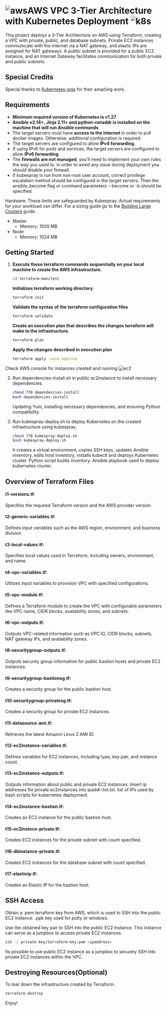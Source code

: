 # ![aws](https://github.com/odennav/terraform-k8s-aws_ec2/blob/main/icons-k8s-color/icons8-amazon-web-services-48.png)AWS VPC 3-Tier Architecture with Kubernetes Deployment ![k8s](https://github.com/odennav/terraform-k8s-aws_ec2/blob/main/icons-k8s-color/icons8-kubernetes-48.png)

This project deploys a 3-Tier Architecture on AWS using Terraform, creating a VPC with private, public, and database subnets. Private EC2 instances communicate with the internet via a NAT gateway, and elastic IPs are assigned for NAT gateways. A public subnet is provided for a public EC2 instance, and an Internet Gateway facilitates communication for both private and public subnets.


## Special Credits

Special thanks to [Kubernetes-sigs](https://https://github.com/kubernetes-sigs) for their amaziing work.


## Requirements

- **Minimum required version of Kubernetes is v1.27**
- **Ansible v2.14+, Jinja 2.11+ and python-netaddr is installed on the machine that will run Ansible commands**
- The target servers must have **access to the Internet** in order to pull docker images. Otherwise, additional configuration is required.
- The target servers are configured to allow **IPv4 forwarding**.
- If using IPv6 for pods and services, the target servers are configured to allow **IPv6 forwarding**.
- The **firewalls are not managed**, you'll need to implement your own rules the way you used to.
    in order to avoid any issue during deployment you should disable your firewall.
- If kubespray is run from non-root user account, correct privilege escalation method
    should be configured in the target servers. Then the ansible_become flag
    or command parameters --become or -b should be specified.

Hardware:
These limits are safeguarded by Kubespray. Actual requirements for your workload can differ. For a sizing guide go to the [Building Large Clusters](https://kubernetes.io/docs/setup/cluster-large/#size-of-master-and-master-components) guide.

- Master
  - Memory: 1500 MB
- Node
  - Memory: 1024 MB


## Getting Started
1. **Execute these terraform commands sequentially on your local machine to create the AWS infrastructure.**
     ```bash
     cd terraform-manifest
     ```

   **Initializes terraform working directory**
    ```bash
    terraform init
    ```

   **Validate the syntax of the terraform configuration files**
     ```bash
     terraform validate
     ```

   **Create an execution plan that describes the changes terraform will make to the infrastructure.**
    ```bash
    terraform plan
    ```

   **Apply the changes described in execution plan**
    ```bash
    terraform apply -auto-approve
    ```
Check AWS console for instances created and running
![ec2](https://github.com/odennav/terraform-k8s-aws_ec2/blob/main/ec2instances-shot.PNG)

2. Run dependencies-install.sh in public ec2instance to install necessary dependencies.
    ```bash
    chmod 770 dependencies-install
    bash dependencies-install
    ```
    Updating Yum, installing necessary dependencies, and ensuring Python compatibility.


3. Run kubespray-deploy.sh to deploy Kubernetes on the created infrastructure using kubespray.
   ```bash
   chmod 770 kubespray-deploy.sh
   bash kubespray-deploy.sh
   ```
   It creates a virtual environment, copies SSH keys, updates Ansible inventory, edits host inventory, installs kubectl and deploys Kubernetes cluster.
   Python script  builds inventory.
   Ansible playbook used to deploy kubernetes cluster.



## Overview of Terraform Files

#### t1-versions.tf:
Specifies the required Terraform version and the AWS provider version.

#### t2-generic-variables.tf:
Defines input variables such as the AWS region, environment, and business division.

#### t3-local-values.tf:
Specifies local values used in Terraform, including owners, environment, and name.

#### t4-vpc-variables.tf:
Utilizes input variables to provision VPC with specified configurations.

#### t5-vpc-module.tf:
Defines a Terraform module to create the VPC with configurable parameters like VPC name, CIDR blocks, availability zones, and subnets.

#### t6-vpc-outputs.tf:
Outputs VPC-related information such as VPC ID, CIDR blocks, subnets, NAT gateway IPs, and availability zones.

#### t8-securitygroup-outputs.tf:
Outputs security group information for public bastion hosts and private EC2 instances.

#### t9-securitygroup-bastionsg.tf:
Creates a security group for the public bastion host.

#### t10-securitygroup-privatesg.tf:
Creates a security group for private EC2 instances.

#### t11-datasource-ami.tf:
Retrieves the latest Amazon Linux 2 AMI ID.

#### t12-ec2instance-variables.tf:
Defines variables for EC2 instances, including type, key pair, and instance count.

#### t13-ec2instance-outputs.tf:
Outputs information about public and private EC2 instances. Insert ip addresses for private ec2instances into ipaddr-list.txt.
list of IPs used by bash scripts for kubernetes deployment.

#### t14-ec2instance-bastion.tf:
Creates an EC2 instance for the public bastion host.

#### t15-ec2instnce-private.tf:
Creates EC2 instances for the private subnet with count specified.

#### t16-dbinstance-private.tf:
Creates EC2 instances for the database subnet with count specified.

#### t17-elasticip.tf:
Creates an Elastic IP for the bastion host.



## SSH Access
   Obtain a .pem terraform key from AWS, which is used to SSH into the public EC2 instance. .ppk key used for putty or windows.

   Use the obtained key pair to SSH into the public EC2 instance. This instance can serve as a jumpbox to access private EC2 instances.

   ```bash
   ssh -i private-key/terraform-key.pem <ipaddress>
   ```
   Its possible to use public EC2 instance as a jumpbox to securely SSH into private EC2 instances within the VPC.



## Destroying Resources(Optional)
To tear down the infrastructure created by Terraform.
  ```bash
  terraform destroy
  ```


Enjoy!
